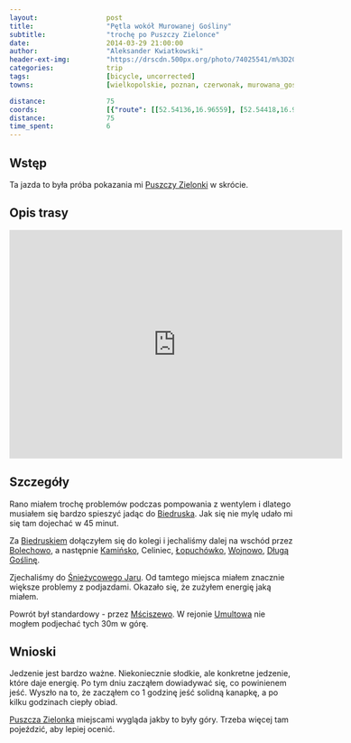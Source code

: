 ```yaml
---
layout:                 post
title:                  "Pętla wokół Murowanej Gośliny"
subtitle:               "trochę po Puszczy Zielonce"
date:                   2014-03-29 21:00:00
author:                 "Aleksander Kwiatkowski"
header-ext-img:         "https://drscdn.500px.org/photo/74025541/m%3D2048/ec9fa92b983add7b72530e15e82e534d"
categories:             trip
tags:                   [bicycle, uncorrected]
towns:                  [wielkopolskie, poznan, czerwonak, murowana_goslina]

distance:               75
coords:                 [{"route": [[52.54136,16.96559], [52.54418,16.99186], [52.53097,17.02233], [52.53504,17.05108], [52.52924,17.07254], [52.55691,17.11485], [52.57381,17.10747], [52.58852,17.08704], [52.62756,17.03649], [52.62251,17.00533], [52.60922,16.98542], [52.60802,16.93555], [52.61188,16.92585], [52.61891,16.93693], [52.60911,16.95658], [52.58404,16.97177], [52.57632,16.96002], [52.54130,16.96551]], "type": "bicycle"}]
distance:               75
time_spent:             6
---
```


[wiki-puszcza-zielonka]:          https://pl.wikipedia.org/wiki/Park_Krajobrazowy_Puszcza_Zielonka
[wiki-sniezycowy-jar]:            https://pl.wikipedia.org/wiki/Rezerwat_przyrody_%C5%9Anie%C5%BCycowy_Jar
[wiki-msciszewo]:                 https://pl.wikipedia.org/wiki/M%C5%9Bciszewo
[wiki-biedrusko]:                 https://pl.wikipedia.org/wiki/Biedrusko
[wiki-bolechowo]:                 https://pl.wikipedia.org/wiki/Bolechowo_(wojew%C3%B3dztwo_wielkopolskie)
[wiki-kaminsko]:                  https://pl.wikipedia.org/wiki/Kami%C5%84sko_(wojew%C3%B3dztwo_wielkopolskie)
[wiki-lopuchowko]:                https://pl.wikipedia.org/wiki/%C5%81opuch%C3%B3wko_(gaj%C3%B3wka_w_gminie_Murowana_Go%C5%9Blina)
[wiki-wojnowo]:                   https://pl.wikipedia.org/wiki/Wojnowo_(wojew%C3%B3dztwo_wielkopolskie)
[wiki-dluga-goslina]:             https://pl.wikipedia.org/wiki/D%C5%82uga_Go%C5%9Blina
[wiki-umultowo]:                  https://pl.wikipedia.org/wiki/Umultowo

Wstęp
-----

Ta jazda to była próba pokazania mi [Puszczy Zielonki][wiki-puszcza-zielonka]
w skrócie.

Opis trasy
----------

<iframe height='405' width='590' frameborder='0' allowtransparency='true' scrolling='no' src='https://www.strava.com/activities/137169014/embed/e80e803b236dfbbaf24d5f416353691d0a00bf60'></iframe>

Szczegóły
---------

Rano miałem trochę problemów podczas pompowania z wentylem i dlatego musiałem się
bardzo spieszyć jadąc do [Biedruska][wiki-biedrusko]. Jak się nie mylę udało mi
 się tam dojechać w 45 minut.

Za [Biedruskiem][wiki-biedrusko] dołączyłem się do kolegi i jechaliśmy dalej
na wschód przez [Bolechowo][wiki-bolechowo], a następnie [Kamińsko][wiki-kaminsko],
Celiniec, [Łopuchówko][wiki-lopuchowko], [Wojnowo][wiki-wojnowo],
[Długą Goślinę][wiki-dluga-goslina].

Zjechaliśmy do [Śnieżycowego Jaru][wiki-sniezycowy-jar]. Od tamtego miejsca miałem
znacznie większe problemy z podjazdami. Okazało się, że zużyłem energię jaką miałem.

Powrót był standardowy - przez [Mściszewo][wiki-msciszewo]. W rejonie
[Umultowa][wiki-umultowo] nie mogłem podjechać tych 30m w górę.

Wnioski
-------

Jedzenie jest bardzo ważne. Niekoniecznie słodkie, ale konkretne jedzenie,
które daje energię. Po tym dniu zacząłem dowiadywać się, co powinienem jeść.
Wyszło na to, że zacząłem co 1 godzinę jeść solidną kanapkę, a po kilku godzinach
ciepły obiad.

[Puszcza Zielonka][wiki-puszcza-zielonka] miejscami wygląda jakby to były
góry. Trzeba więcej tam pojeździć, aby lepiej ocenić.
